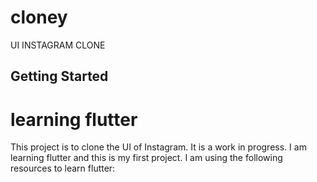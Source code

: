 # cloney

UI INSTAGRAM CLONE

## Getting Started

# learning flutter

This project is to clone the UI of Instagram. It is a work in progress. I am learning flutter and
this is my first project. I am using the following resources to learn flutter:


